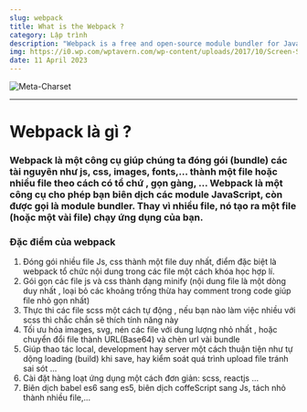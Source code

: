 ```yaml
---
slug: webpack
title: What is the Webpack ?
category: Lập trình
description: "Webpack is a free and open-source module bundler for JavaScript."
img: https://i0.wp.com/wptavern.com/wp-content/uploads/2017/10/Screen-Shot-2017-10-11-at-6.51.54-PM.png?ssl=1
date: 11 April 2023
---
```


![Meta-Charset](https://i0.wp.com/wptavern.com/wp-content/uploads/2017/10/Screen-Shot-2017-10-11-at-6.51.54-PM.png?ssl=1)

---

# Webpack là gì ?
### Webpack là một công cụ giúp chúng ta đóng gói (bundle) các tài nguyên như js, css, images, fonts,... thành một file hoặc nhiều file theo cách có tổ chứ , gọn gàng, ... Webpack là một công cụ cho phép bạn biên dịch các module JavaScript, còn được gọi là module bundler. Thay vì nhiều file, nó tạo ra một file (hoặc một vài file) chạy ứng dụng của bạn.

### Đặc điểm của webpack
1. Đóng gói nhiều file Js, css thành một file duy nhất, điểm đặc biệt là webpack tổ chức nội dung trong các file một cách khóa học hợp lí.
2. Gói gọn các file js và css thành dạng minify (nội dung file là một dòng duy nhất , loại bỏ các khoảng trống thừa hay comment trong code giúp file nhỏ gọn nhất)
3. Thực thi các file scss một cách tự động , nếu bạn nào làm việc nhiều với scss thì chắc chắn sẽ thích tính năng này
4. Tối ưu hóa images, svg, nén các file với dung lượng nhỏ nhất , hoặc chuyển đổi file thành URL(Base64) và chèn url vài bundle
5. Giúp thao tác local, development hay server một cách thuận tiện như tự dộng loading (build) khi save, hay kiểm soát quá trình upload file tránh sai sót ...
6. Cài đặt hàng loạt ứng dụng một cách đơn giản: scss, reactjs ...
7. Biên dịch babel es6 sang es5, biên dịch coffeScript sang Js, tách nhỏ thành nhiều file,...
 
